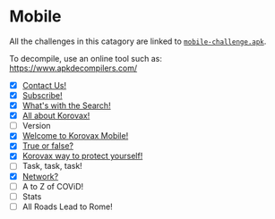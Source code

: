 # Mobile

All the challenges in this catagory are linked to [`mobile-challenge.apk`](mobile-challenge.apk).

To decompile, use an online tool such as: https://www.apkdecompilers.com/

- [x] [Contact Us!](Contact%20Us!/)
- [x] [Subscribe!](Subscribe!/)
- [x] [What's with the Search!](What's%20with%20the%20Search!/)
- [x] [All about Korovax!](All%20about%20Korovax!/)
- [ ] Version
- [x] [Welcome to Korovax Mobile!](Welcome%20to%20Korovax%20Mobile!/)
- [x] [True or false?](True%20or%20false/)
- [x] [Korovax way to protect yourself!](Korovax%20way%20to%20protect%20yourself!/)
- [ ] Task, task, task! 
- [x] [Network?](Network/)
- [ ] A to Z of COViD!
- [ ] Stats
- [ ] All Roads Lead to Rome!